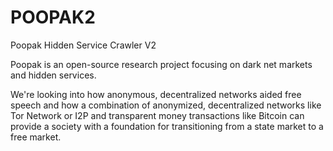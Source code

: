 # POOPAK2
Poopak Hidden Service Crawler V2

Poopak is an open-source research project focusing on dark net markets and hidden services.


We're looking into how anonymous, decentralized networks aided free speech and how a combination of anonymized, decentralized networks like Tor Network or I2P and transparent money transactions like Bitcoin can provide a society with a foundation for transitioning from a state market to a free market.



